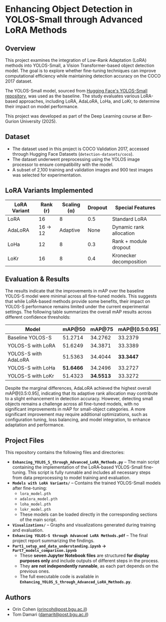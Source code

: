 # Enhancing Object Detection in YOLOS-Small through Advanced LoRA Methods

## Overview

This project examines the integration of Low-Rank Adaptation (LoRA) methods into YOLOS-Small, a Vision Transformer-based object detection model. The goal is to explore whether fine-tuning techniques can improve computational efficiency while maintaining detection accuracy on the COCO 2017 dataset.

The YOLOS-Small model, sourced from [Hugging Face's YOLOS-Small repository](https://huggingface.co/hustvl/yolos-small), was used as the baseline. The study evaluates various LoRA-based approaches, including LoRA, AdaLoRA, LoHa, and LoKr, to determine their impact on model performance.

This project was developed as part of the Deep Learning course at Ben-Gurion University (2025).

## Dataset

- The dataset used in this project is COCO Validation 2017, accessed through Hugging Face Datasets (`detection-datasets/coco`).
- The dataset underwent preprocessing using the YOLOS image processor to ensure compatibility with the model.
- A subset of 2,100 training and validation images and 900 test images was selected for experimentation.

## LoRA Variants Implemented

| LoRA Variant | Rank (r) | Scaling (α) | Dropout | Special Features        |
| ------------ | -------- | ----------- | ------- | ----------------------- |
| LoRA         | 16       | 8           | 0.5     | Standard LoRA           |
| AdaLoRA      | 16 → 12  | Adaptive    | None    | Dynamic rank allocation |
| LoHa         | 12       | 8           | 0.3     | Rank + module dropout   |
| LoKr         | 16       | 8           | 0.4     | Kronecker decomposition |

## Evaluation & Results

The results indicate that the improvements in mAP over the baseline YOLOS-S model were minimal across all fine-tuned models. This suggests that while LoRA-based methods provide some benefits, their impact on YOLOS-S performance remains limited under the current experimental settings.
The following table summarizes the overall mAP results across different confidence thresholds:

| Model                  | mAP@50 | mAP@75 | mAP@[0.5:0.95] |
|------------------------|--------|--------|----------------|
| Baseline YOLOS-S       | 51.2714 | 34.2762 | 33.2379       |
| YOLOS-S with LoRA      | 51.6249 | 34.3871 | 33.3389       |
| YOLOS-S with AdaLoRA   | 51.5363 | 34.4044 | **33.3447**   |
| YOLOS-S with LoHa      | **51.6466** | 34.2496 | 33.2727       |
| YOLOS-S with LoKr      | 51.4323 | **34.5513** | 33.3272       |

Despite the marginal differences, AdaLoRA achieved the highest overall mAP@[0.5:0.95], indicating that its adaptive rank allocation may contribute to a slight enhancement in detection accuracy. However, detecting small objects remains a challenge across all fine-tuned models, with no significant improvements in mAP for small-object categories. 
A more significant improvement may require additional optimizations, such as configuration tuning, loss balancing, and model integration, to enhance adaptation and performance. 

## Project Files

This repository contains the following files and directories:

- **`Enhancing_YOLOS_S_through_Advanced_LoRA_Methods.py`** – The main script containing the implementation of the LoRA-based YOLOS-Small fine-tuning. This script is fully runnable and includes all necessary steps from data preprocessing to model training and evaluation.
- **`Models with LoRA Variants/`** – Contains the trained YOLOS-Small models after fine-tuning:
  - `lora_model.pth`
  - `adalora_model.pth`
  - `loha_model.pth`
  - `lokr_model.pth`
  - These models can be loaded directly in the corresponding sections of the main script.
- **`Visualizations/`** – Graphs and visualizations generated during training and evaluation.
- **`Enhancing YOLOS-S through Advanced LoRA Methods.pdf`** – The final project report summarizing the findings.
- **`Part1_setup_and_data_understanding.ipynb` → `Part7_models_comparison.ipynb`**  
  - These **seven Jupyter Notebook files** are structured **for display purposes only** and include outputs of different steps in the process.  
  - They **are not independently runnable**, as each part depends on the previous ones.  
  - The full executable code is available in **`Enhancing_YOLOS_S_through_Advanced_LoRA_Methods.py`**.


## Authors

- Orin Cohen ([orincoh@post.bgu.ac.il](mailto:orincoh@post.bgu.ac.il))
- Tom Damari ([damarit@post.bgu.ac.il](mailto:damarit@post.bgu.ac.il))

